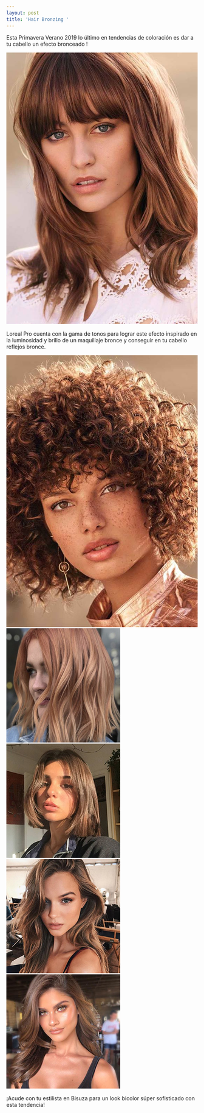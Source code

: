```yaml
---
layout: post
title: 'Hair Bronzing '
---
```

Esta Primavera Verano 2019 lo último en tendencias de coloración es dar a tu cabello un efecto bronceado ! 

![Loreal Pro](/img/uploads/quote-bloc-2.jpg)

Loreal Pro cuenta con la gama de tonos para lograr este efecto inspirado en  la luminosidad y brillo de un maquillaje bronce y conseguir en tu cabello  reflejos bronce. 

![Loreal Pro](/img/uploads/quote-bloc-3.jpg) ![](/img/uploads/bronzecuadrada1.jpg) ![](/img/uploads/bronzecuadarada4.jpg) ![null](/img/uploads/bronzecuadrada.jpg) ![null](/img/uploads/bronzecuadrada3.jpg) 

¡Acude con tu estilista en Bisuza para un look bicolor súper sofisticado con esta tendencia!
